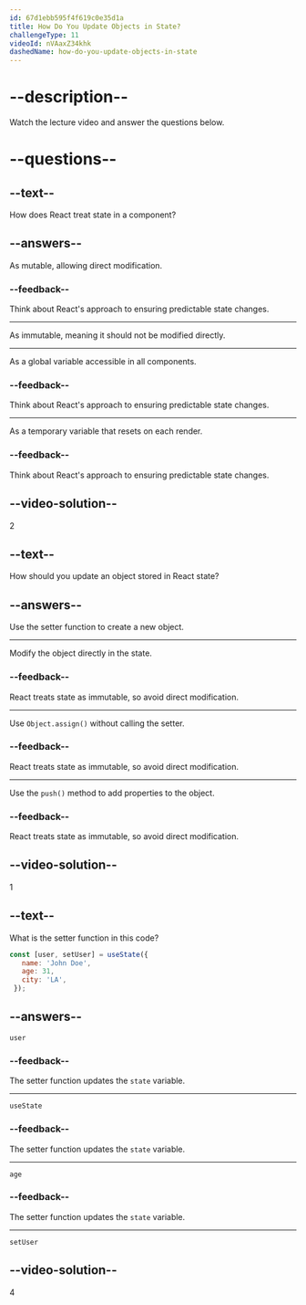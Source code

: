 ```yaml
---
id: 67d1ebb595f4f619c0e35d1a
title: How Do You Update Objects in State?
challengeType: 11
videoId: nVAaxZ34khk
dashedName: how-do-you-update-objects-in-state
---
```


# --description--

Watch the lecture video and answer the questions below.

# --questions--

## --text--

How does React treat state in a component?

## --answers--

As mutable, allowing direct modification.

### --feedback--

Think about React's approach to ensuring predictable state changes.

---

As immutable, meaning it should not be modified directly.

---

As a global variable accessible in all components.

### --feedback--

Think about React's approach to ensuring predictable state changes.

---

As a temporary variable that resets on each render.

### --feedback--

Think about React's approach to ensuring predictable state changes.

## --video-solution--

2

## --text--

How should you update an object stored in React state?

## --answers--

Use the setter function to create a new object.

---

Modify the object directly in the state.

### --feedback--

React treats state as immutable, so avoid direct modification.

---

Use `Object.assign()` without calling the setter.

### --feedback--

React treats state as immutable, so avoid direct modification.

---

Use the `push()` method to add properties to the object.

### --feedback--

React treats state as immutable, so avoid direct modification.

## --video-solution--

1

## --text--

What is the setter function in this code?

```js
const [user, setUser] = useState({
   name: 'John Doe',
   age: 31,
   city: 'LA',
 });
```

## --answers--

`user`

### --feedback--

The setter function updates the `state` variable.

---

`useState`

### --feedback--

The setter function updates the `state` variable.

---

`age`

### --feedback--

The setter function updates the `state` variable.

---

`setUser`

## --video-solution--

4
